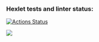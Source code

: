 ### Hexlet tests and linter status:
[![Actions Status](https://github.com/menison7/python-project-49/workflows/hexlet-check/badge.svg)](https://github.com/menison7/python-project-49/actions)

<a href="https://codeclimate.com/github/menison7/python-project-49/maintainability"><img src="https://api.codeclimate.com/v1/badges/e91a6cf6a13270a2e72f/maintainability" /></a>

